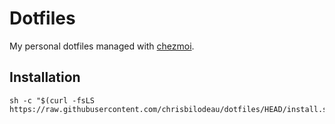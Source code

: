 # Dotfiles

My personal dotfiles managed with [chezmoi](https://github.com/twpayne/chezmoi).

## Installation

```
sh -c "$(curl -fsLS https://raw.githubusercontent.com/chrisbilodeau/dotfiles/HEAD/install.sh)"
```
